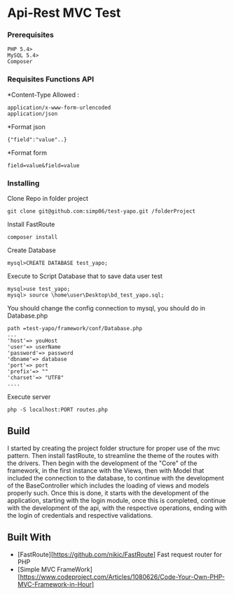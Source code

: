 # Api-Rest MVC Test

### Prerequisites

```
PHP 5.4>
MySQL 5.4>
Composer
```
### Requisites Functions API
*Content-Type Allowed : 
```
application/x-www-form-urlencoded
application/json
```
*Format json 
```
{"field":"value"..}
```
*Format form 
```
field=value&field=value
```
### Installing

Clone Repo in folder project
```
git clone git@github.com:simp06/test-yapo.git /folderProject
```
Install FastRoute
```
composer install
```
Create  Database 
```
mysql>CREATE DATABASE test_yapo;
```

Execute to Script Database that to save data user test
```
mysql>use test_yapo;
mysql> source \home\user\Desktop\bd_test_yapo.sql;
```
You should change the config connection to mysql, you should do in Database.php
```
path =test-yapo/framework/conf/Database.php
...
'host'=> youHost
'user'=> userName
'password'=> password
'dbname'=> database	
'port'=> port
'prefix'=> ""	
'charset'=> "UTF8"
....
```
Execute server 
```
php -S localhost:PORT routes.php
```

## Build 
I started by creating the project folder structure for proper use of the mvc pattern. Then install fastRoute, to streamline the theme of the routes with the drivers. Then begin with the development of the "Core" of the framework, in the first instance with the Views, then with Model that included the connection to the database, to continue with the development of the BaseController which includes the loading of views and models properly such. Once this is done, it starts with the development of the application, starting with the login module, once this is completed, continue with the development of the api, with the respective operations, ending with the login of credentials and respective validations.

## Built With
* [FastRoute][https://github.com/nikic/FastRoute] Fast request router for PHP
* [Simple MVC FrameWork][https://www.codeproject.com/Articles/1080626/Code-Your-Own-PHP-MVC-Framework-in-Hour]
